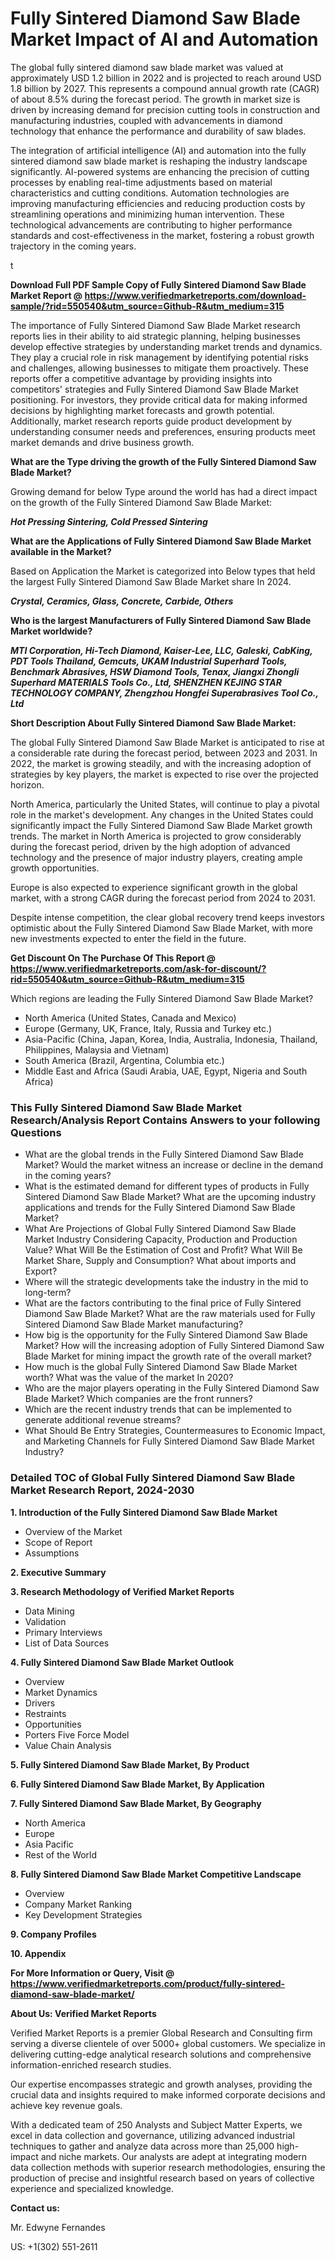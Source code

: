 <meta name="title" content="Global Fully Sintered Diamond Saw Blade Market Impact of AI and Automation"><meta name="description" content="The global fully sintered diamond saw blade market was valued at approximately USD 1.2 billion in 2022 and is projected to reach around USD 1.8 billion by 2027. This r"><meta name="title" content="Fully Sintered Diamond Saw Blade Market Size, Share, Scope, Trends, Growth, Opportunities, Analysis, Forecast"><h1>Fully Sintered Diamond Saw Blade Market Impact of AI and Automation</h1><p>The global fully sintered diamond saw blade market was valued at approximately USD 1.2 billion in 2022 and is projected to reach around USD 1.8 billion by 2027. This represents a compound annual growth rate (CAGR) of about 8.5% during the forecast period. The growth in market size is driven by increasing demand for precision cutting tools in construction and manufacturing industries, coupled with advancements in diamond technology that enhance the performance and durability of saw blades.</p><p>The integration of artificial intelligence (AI) and automation into the fully sintered diamond saw blade market is reshaping the industry landscape significantly. AI-powered systems are enhancing the precision of cutting processes by enabling real-time adjustments based on material characteristics and cutting conditions. Automation technologies are improving manufacturing efficiencies and reducing production costs by streamlining operations and minimizing human intervention. These technological advancements are contributing to higher performance standards and cost-effectiveness in the market, fostering a robust growth trajectory in the coming years.</p>t</p><p id="" class=""><strong>Download Full PDF Sample Copy of Fully Sintered Diamond Saw Blade Market Report @ <a href="https://www.verifiedmarketreports.com/download-sample/?rid=550540&utm_source=Github-R&utm_medium=315" target="_blank">https://www.verifiedmarketreports.com/download-sample/?rid=550540&utm_source=Github-R&utm_medium=315</a></strong></p><p>The importance of&nbsp;Fully Sintered Diamond Saw Blade Market research reports lies in their ability to aid strategic planning, helping businesses develop effective strategies by understanding market trends and dynamics. They play a crucial role in risk management by identifying potential risks and challenges, allowing businesses to mitigate them proactively. These reports offer a competitive advantage by providing insights into competitors' strategies and Fully Sintered Diamond Saw Blade Market positioning. For investors, they provide critical data for making informed decisions by highlighting market forecasts and growth potential. Additionally, market research reports guide product development by understanding consumer needs and preferences, ensuring products meet market demands and drive business growth.</p><p><strong>What are the&nbsp;Type driving the growth of the Fully Sintered Diamond Saw Blade Market?</strong></p><p id="" class="">Growing demand for below Type around the world has had a direct impact on the growth of the Fully Sintered Diamond Saw Blade Market:</p><em><strong>Hot Pressing Sintering, Cold Pressed Sintering</strong></em></p><strong>What are the&nbsp;Applications&nbsp;of Fully Sintered Diamond Saw Blade Market available in the Market?</strong></p><p id="" class="">Based on Application the Market is categorized into Below types that held the largest Fully Sintered Diamond Saw Blade Market share In 2024.</p><em><strong>Crystal, Ceramics, Glass, Concrete, Carbide, Others</strong></em></p><strong>Who is the largest Manufacturers of Fully Sintered Diamond Saw Blade Market worldwide?</strong></p><p><em><strong>MTI Corporation, Hi-Tech Diamond, Kaiser-Lee, LLC, Galeski, CabKing, PDT Tools Thailand, Gemcuts, UKAM Industrial Superhard Tools, Benchmark Abrasives, HSW Diamond Tools, Tenax, Jiangxi Zhongli Superhard MATERIALS Tools Co., Ltd, SHENZHEN KEJING STAR TECHNOLOGY COMPANY, Zhengzhou Hongfei Superabrasives Tool Co., Ltd</strong></em></p><p id="" class=""><strong>Short Description About Fully Sintered Diamond Saw Blade Market:</strong></p><p>The global Fully Sintered Diamond Saw Blade Market is anticipated to rise at a considerable rate during the forecast period, between 2023 and 2031. In 2022, the market is growing steadily, and with the increasing adoption of strategies by key players, the market is expected to rise over the projected horizon.</p><p>North America, particularly the United States, will continue to play a pivotal role in the market's development. Any changes in the United States could significantly impact the Fully Sintered Diamond Saw Blade Market growth trends. The market in North America is projected to grow considerably during the forecast period, driven by the high adoption of advanced technology and the presence of major industry players, creating ample growth opportunities.</p><p>Europe is also expected to experience significant growth in the global market, with a strong CAGR during the forecast period from 2024 to 2031.</p><p>Despite intense competition, the clear global recovery trend keeps investors optimistic about the Fully Sintered Diamond Saw Blade Market, with more new investments expected to enter the field in the future.</p><p id="" class=""><strong>Get Discount On The Purchase Of This Report @ <a href="https://www.verifiedmarketreports.com/ask-for-discount/?rid=550540&utm_source=Github-R&utm_medium=315" target="_blank">https://www.verifiedmarketreports.com/ask-for-discount/?rid=550540&utm_source=Github-R&utm_medium=315</a></strong></p>Which regions are leading the Fully Sintered Diamond Saw Blade Market?</p><ul><li>North America (United States, Canada and Mexico)</li><li>Europe (Germany, UK, France, Italy, Russia and Turkey etc.)</li><li>Asia-Pacific (China, Japan, Korea, India, Australia, Indonesia, Thailand, Philippines, Malaysia and Vietnam)</li><li>South America (Brazil, Argentina, Columbia etc.)</li><li>Middle East and Africa (Saudi Arabia, UAE, Egypt, Nigeria and South Africa)</li></ul><h3 id="" class="">This Fully Sintered Diamond Saw Blade Market Research/Analysis Report Contains Answers to your following Questions</h3><ul><li>What are the global trends in the Fully Sintered Diamond Saw Blade Market? Would the market witness an increase or decline in the demand in the coming years?</li><li>What is the estimated demand for different types of products in Fully Sintered Diamond Saw Blade Market? What are the upcoming industry applications and trends for the Fully Sintered Diamond Saw Blade Market?</li><li>What Are Projections of Global Fully Sintered Diamond Saw Blade Market Industry Considering Capacity, Production and Production Value? What Will Be the Estimation of Cost and Profit? What Will Be Market Share, Supply and Consumption? What about imports and Export?</li><li>Where will the strategic developments take the industry in the mid to long-term?</li><li>What are the factors contributing to the final price of Fully Sintered Diamond Saw Blade Market? What are the raw materials used for Fully Sintered Diamond Saw Blade Market manufacturing?</li><li>How big is the opportunity for the Fully Sintered Diamond Saw Blade Market? How will the increasing adoption of Fully Sintered Diamond Saw Blade Market for mining impact the growth rate of the overall market?</li><li>How much is the global Fully Sintered Diamond Saw Blade Market worth? What was the value of the market In 2020?</li><li>Who are the major players operating in the Fully Sintered Diamond Saw Blade Market? Which companies are the front runners?</li><li>Which are the recent industry trends that can be implemented to generate additional revenue streams?</li><li>What Should Be Entry Strategies, Countermeasures to Economic Impact, and Marketing Channels for Fully Sintered Diamond Saw Blade Market Industry?</li></ul><h3 id="" class="">Detailed TOC of Global Fully Sintered Diamond Saw Blade Market Research Report, 2024-2030</h3><p id="" class=""><strong>1. Introduction of the Fully Sintered Diamond Saw Blade Market</strong></p><ul><li>Overview of the Market</li><li>Scope of Report</li><li>Assumptions</li></ul><p id="" class=""><strong>2. Executive Summary</strong></p><p id="" class=""><strong>3. Research Methodology of Verified Market Reports</strong></p><ul><li>Data Mining</li><li>Validation</li><li>Primary Interviews</li><li>List of Data Sources</li></ul><p id="" class=""><strong>4. Fully Sintered Diamond Saw Blade Market Outlook</strong></p><ul><li>Overview</li><li>Market Dynamics</li><li>Drivers</li><li>Restraints</li><li>Opportunities</li><li>Porters Five Force Model</li><li>Value Chain Analysis</li></ul><p id="" class=""><strong>5. Fully Sintered Diamond Saw Blade Market, By Product</strong></p><p id="" class=""><strong>6. Fully Sintered Diamond Saw Blade Market, By Application</strong></p><p id="" class=""><strong>7. Fully Sintered Diamond Saw Blade Market, By Geography</strong></p><ul><li>North America</li><li>Europe</li><li>Asia Pacific</li><li>Rest of the World</li></ul><p id="" class=""><strong>8. Fully Sintered Diamond Saw Blade Market Competitive Landscape</strong></p><ul><li>Overview</li><li>Company Market Ranking</li><li>Key Development Strategies</li></ul><p id="" class=""><strong>9. Company Profiles</strong></p><p id="" class=""><strong>10. Appendix</strong></p><p id="" class=""><strong>For More Information or Query, Visit @ <a href="https://www.verifiedmarketreports.com/product/fully-sintered-diamond-saw-blade-market/" target="_blank">https://www.verifiedmarketreports.com/product/fully-sintered-diamond-saw-blade-market/</a></strong></p><p id="" class=""><strong>About Us: Verified Market Reports</strong></p><p id="" class="">Verified Market Reports is a premier Global Research and Consulting firm serving a diverse clientele of over 5000+ global customers. We specialize in delivering cutting-edge analytical research solutions and comprehensive information-enriched research studies.</p><p id="" class="">Our expertise encompasses strategic and growth analyses, providing the crucial data and insights required to make informed corporate decisions and achieve key revenue goals.</p><p id="" class="">With a dedicated team of 250 Analysts and Subject Matter Experts, we excel in data collection and governance, utilizing advanced industrial techniques to gather and analyze data across more than 25,000 high-impact and niche markets. Our analysts are adept at integrating modern data collection methods with superior research methodologies, ensuring the production of precise and insightful research based on years of collective experience and specialized knowledge.</p><p id="" class=""><strong>Contact us:</strong></p><p id="" class="">Mr. Edwyne Fernandes</p><p id="" class="">US: +1(302) 551-2611</p>